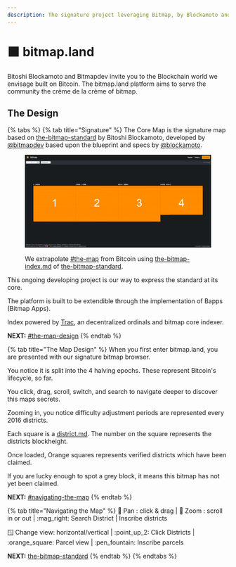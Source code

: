 ```yaml
---
description: The signature project leveraging Bitmap, by Blockamoto and Bitmapdev.
---
```


# 🟧 bitmap.land

Bitoshi Blockamoto and Bitmapdev invite you to the Blockchain world we envisage built on Bitcoin. The bitmap.land platform aims to serve the community the crème de la crème of bitmap.

## The Design

{% tabs %}
{% tab title="Signature" %}
The Core Map is the signature map based on [the-bitmap-standard](../the-bitmap-standard/ "mention") by Bitoshi Blockamoto, developed by [@bitmapdev](https://twitter.com/bitmapdev) based upon the blueprint and specs by [@blockamoto](https://twitter.com/blockamoto).&#x20;

<figure><img src="../../.gitbook/assets/bitmapland.png" alt=""><figcaption><p>We extrapolate <a data-mention href="./#the-map">#the-map</a> from Bitcoin using <a data-mention href="../the-bitmap-index.md">the-bitmap-index.md</a> of <a data-mention href="../the-bitmap-standard/">the-bitmap-standard</a>.</p></figcaption></figure>

This ongoing developing project is our way to express the standard at its core.

The platform is built to be extendible through the implementation of Bapps (Bitmap Apps).

Index powered by [Trac](https://trac.network/), an decentralized ordinals and bitmap core indexer.

**NEXT:** [#the-map-design](./#the-map-design "mention")
{% endtab %}

{% tab title="The Map Design" %}
When you first enter bitmap.land, you are presented with our signature bitmap browser.

You notice it is split into the 4 halving epochs. These represent Bitcoin's lifecycle, so far.

You click, drag, scroll, switch, and search to navigate deeper to discover this maps secrets.

Zooming in, you notice difficulty adjustment periods are represented every 2016 districts.

Each square is a [district.md](../../resources/glossary/district.md "mention"). The number on the square represents the districts blockheight.

Once loaded, Orange squares represents verified districts which have been claimed.

If you are lucky enough to spot a grey block, it means this bitmap has not yet been claimed.

**NEXT:** [#navigating-the-map](./#navigating-the-map "mention")
{% endtab %}

{% tab title="Navigating the Map" %}
🤚 Pan : click & drag | :telescope: Zoom : scroll in or out | :mag\_right: Search District | Inscribe districts

:window: Change view: horizontal/vertical | :point\_up\_2: Click Districts | :orange\_square: Parcel view | :pen\_fountain: Inscribe parcels

**NEXT:** [the-bitmap-standard](../the-bitmap-standard/ "mention")
{% endtab %}
{% endtabs %}

